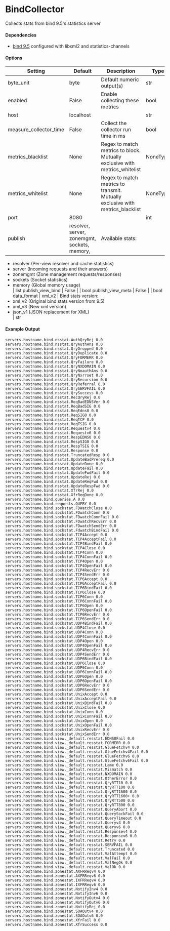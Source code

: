 <!--This file was generated from the python source
Please edit the source to make changes
-->
BindCollector
=====

Collects stats from bind 9.5's statistics server

#### Dependencies

 * [bind 9.5](http://www.isc.org/software/bind/new-features/9.5)
    configured with libxml2 and statistics-channels


#### Options

Setting | Default | Description | Type
--------|---------|-------------|-----
byte_unit | byte | Default numeric output(s) | str
enabled | False | Enable collecting these metrics | bool
host | localhost |  | str
measure_collector_time | False | Collect the collector run time in ms | bool
metrics_blacklist | None | Regex to match metrics to block. Mutually exclusive with metrics_whitelist | NoneType
metrics_whitelist | None | Regex to match metrics to transmit. Mutually exclusive with metrics_blacklist | NoneType
port | 8080 |  | int
publish | resolver, server, zonemgmt, sockets, memory, | Available stats:<br>
 - resolver (Per-view resolver and cache statistics)<br>
 - server (Incoming requests and their answers)<br>
 - zonemgmt (Zone management requests/responses)<br>
 - sockets (Socket statistics)<br>
 - memory (Global memory usage)<br>
 | list
publish_view_bind | False |  | bool
publish_view_meta | False |  | bool
data_format | xml_v2 | Bind stats version:<br>
 - xml_v2 (Original bind stats version from 9.5)<br>
 - xml_v3 (New xml version)<br>
 - json_v1 (JSON replacement for XML)<br>
 | str

#### Example Output

```
servers.hostname.bind.nsstat.AuthQryRej 0.0
servers.hostname.bind.nsstat.QryAuthAns 0.0
servers.hostname.bind.nsstat.QryDropped 0.0
servers.hostname.bind.nsstat.QryDuplicate 0.0
servers.hostname.bind.nsstat.QryFORMERR 0.0
servers.hostname.bind.nsstat.QryFailure 0.0
servers.hostname.bind.nsstat.QryNXDOMAIN 0.0
servers.hostname.bind.nsstat.QryNoauthAns 0.0
servers.hostname.bind.nsstat.QryNxrrset 0.0
servers.hostname.bind.nsstat.QryRecursion 0.0
servers.hostname.bind.nsstat.QryReferral 0.0
servers.hostname.bind.nsstat.QrySERVFAIL 0.0
servers.hostname.bind.nsstat.QrySuccess 0.0
servers.hostname.bind.nsstat.RecQryRej 0.0
servers.hostname.bind.nsstat.ReqBadEDNSVer 0.0
servers.hostname.bind.nsstat.ReqBadSIG 0.0
servers.hostname.bind.nsstat.ReqEdns0 0.0
servers.hostname.bind.nsstat.ReqSIG0 0.0
servers.hostname.bind.nsstat.ReqTCP 0.0
servers.hostname.bind.nsstat.ReqTSIG 0.0
servers.hostname.bind.nsstat.Requestv4 0.0
servers.hostname.bind.nsstat.Requestv6 0.0
servers.hostname.bind.nsstat.RespEDNS0 0.0
servers.hostname.bind.nsstat.RespSIG0 0.0
servers.hostname.bind.nsstat.RespTSIG 0.0
servers.hostname.bind.nsstat.Response 0.0
servers.hostname.bind.nsstat.TruncatedResp 0.0
servers.hostname.bind.nsstat.UpdateBadPrereq 0.0
servers.hostname.bind.nsstat.UpdateDone 0.0
servers.hostname.bind.nsstat.UpdateFail 0.0
servers.hostname.bind.nsstat.UpdateFwdFail 0.0
servers.hostname.bind.nsstat.UpdateRej 0.0
servers.hostname.bind.nsstat.UpdateReqFwd 0.0
servers.hostname.bind.nsstat.UpdateRespFwd 0.0
servers.hostname.bind.nsstat.XfrRej 0.0
servers.hostname.bind.nsstat.XfrReqDone 0.0
servers.hostname.bind.queries.A 0.0
servers.hostname.bind.requests.QUERY 0.0
servers.hostname.bind.sockstat.FDWatchClose 0.0
servers.hostname.bind.sockstat.FDwatchConn 0.0
servers.hostname.bind.sockstat.FDwatchConnFail 0.0
servers.hostname.bind.sockstat.FDwatchRecvErr 0.0
servers.hostname.bind.sockstat.FDwatchSendErr 0.0
servers.hostname.bind.sockstat.FdwatchBindFail 0.0
servers.hostname.bind.sockstat.TCP4Accept 0.0
servers.hostname.bind.sockstat.TCP4AcceptFail 0.0
servers.hostname.bind.sockstat.TCP4BindFail 0.0
servers.hostname.bind.sockstat.TCP4Close 0.0
servers.hostname.bind.sockstat.TCP4Conn 0.0
servers.hostname.bind.sockstat.TCP4ConnFail 0.0
servers.hostname.bind.sockstat.TCP4Open 0.0
servers.hostname.bind.sockstat.TCP4OpenFail 0.0
servers.hostname.bind.sockstat.TCP4RecvErr 0.0
servers.hostname.bind.sockstat.TCP4SendErr 0.0
servers.hostname.bind.sockstat.TCP6Accept 0.0
servers.hostname.bind.sockstat.TCP6AcceptFail 0.0
servers.hostname.bind.sockstat.TCP6BindFail 0.0
servers.hostname.bind.sockstat.TCP6Close 0.0
servers.hostname.bind.sockstat.TCP6Conn 0.0
servers.hostname.bind.sockstat.TCP6ConnFail 0.0
servers.hostname.bind.sockstat.TCP6Open 0.0
servers.hostname.bind.sockstat.TCP6OpenFail 0.0
servers.hostname.bind.sockstat.TCP6RecvErr 0.0
servers.hostname.bind.sockstat.TCP6SendErr 0.0
servers.hostname.bind.sockstat.UDP4BindFail 0.0
servers.hostname.bind.sockstat.UDP4Close 0.0
servers.hostname.bind.sockstat.UDP4Conn 0.0
servers.hostname.bind.sockstat.UDP4ConnFail 0.0
servers.hostname.bind.sockstat.UDP4Open 0.0
servers.hostname.bind.sockstat.UDP4OpenFail 0.0
servers.hostname.bind.sockstat.UDP4RecvErr 0.0
servers.hostname.bind.sockstat.UDP4SendErr 0.0
servers.hostname.bind.sockstat.UDP6BindFail 0.0
servers.hostname.bind.sockstat.UDP6Close 0.0
servers.hostname.bind.sockstat.UDP6Conn 0.0
servers.hostname.bind.sockstat.UDP6ConnFail 0.0
servers.hostname.bind.sockstat.UDP6Open 0.0
servers.hostname.bind.sockstat.UDP6OpenFail 0.0
servers.hostname.bind.sockstat.UDP6RecvErr 0.0
servers.hostname.bind.sockstat.UDP6SendErr 0.0
servers.hostname.bind.sockstat.UnixAccept 0.0
servers.hostname.bind.sockstat.UnixAcceptFail 0.0
servers.hostname.bind.sockstat.UnixBindFail 0.0
servers.hostname.bind.sockstat.UnixClose 0.0
servers.hostname.bind.sockstat.UnixConn 0.0
servers.hostname.bind.sockstat.UnixConnFail 0.0
servers.hostname.bind.sockstat.UnixOpen 0.0
servers.hostname.bind.sockstat.UnixOpenFail 0.0
servers.hostname.bind.sockstat.UnixRecvErr 0.0
servers.hostname.bind.sockstat.UnixSendErr 0.0
servers.hostname.bind.view._default.resstat.EDNS0Fail 0.0
servers.hostname.bind.view._default.resstat.FORMERR 0.0
servers.hostname.bind.view._default.resstat.GlueFetchv4 0.0
servers.hostname.bind.view._default.resstat.GlueFetchv4Fail 0.0
servers.hostname.bind.view._default.resstat.GlueFetchv6 0.0
servers.hostname.bind.view._default.resstat.GlueFetchv6Fail 0.0
servers.hostname.bind.view._default.resstat.Lame 0.0
servers.hostname.bind.view._default.resstat.Mismatch 0.0
servers.hostname.bind.view._default.resstat.NXDOMAIN 0.0
servers.hostname.bind.view._default.resstat.OtherError 0.0
servers.hostname.bind.view._default.resstat.QryRTT10 0.0
servers.hostname.bind.view._default.resstat.QryRTT100 0.0
servers.hostname.bind.view._default.resstat.QryRTT1600 0.0
servers.hostname.bind.view._default.resstat.QryRTT1600+ 0.0
servers.hostname.bind.view._default.resstat.QryRTT500 0.0
servers.hostname.bind.view._default.resstat.QryRTT800 0.0
servers.hostname.bind.view._default.resstat.QueryAbort 0.0
servers.hostname.bind.view._default.resstat.QuerySockFail 0.0
servers.hostname.bind.view._default.resstat.QueryTimeout 0.0
servers.hostname.bind.view._default.resstat.Queryv4 0.0
servers.hostname.bind.view._default.resstat.Queryv6 0.0
servers.hostname.bind.view._default.resstat.Responsev4 0.0
servers.hostname.bind.view._default.resstat.Responsev6 0.0
servers.hostname.bind.view._default.resstat.Retry 0.0
servers.hostname.bind.view._default.resstat.SERVFAIL 0.0
servers.hostname.bind.view._default.resstat.Truncated 0.0
servers.hostname.bind.view._default.resstat.ValAttempt 0.0
servers.hostname.bind.view._default.resstat.ValFail 0.0
servers.hostname.bind.view._default.resstat.ValNegOk 0.0
servers.hostname.bind.view._default.resstat.ValOk 0.0
servers.hostname.bind.zonestat.AXFRReqv4 0.0
servers.hostname.bind.zonestat.AXFRReqv6 0.0
servers.hostname.bind.zonestat.IXFRReqv4 0.0
servers.hostname.bind.zonestat.IXFRReqv6 0.0
servers.hostname.bind.zonestat.NotifyInv4 0.0
servers.hostname.bind.zonestat.NotifyInv6 0.0
servers.hostname.bind.zonestat.NotifyOutv4 0.0
servers.hostname.bind.zonestat.NotifyOutv6 0.0
servers.hostname.bind.zonestat.NotifyRej 0.0
servers.hostname.bind.zonestat.SOAOutv4 0.0
servers.hostname.bind.zonestat.SOAOutv6 0.0
servers.hostname.bind.zonestat.XfrFail 0.0
servers.hostname.bind.zonestat.XfrSuccess 0.0
```

